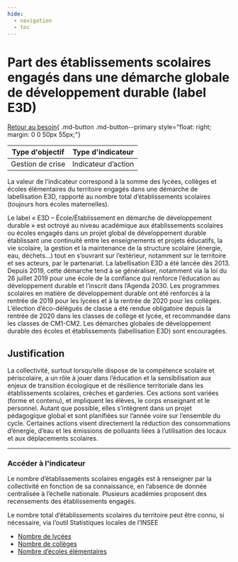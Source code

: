 ```yaml
---
hide:
  - navigation
  - toc
---
```


# Part des établissements scolaires engagés dans une démarche globale de développement durable (label E3D) 

[Retour au besoin](https://konsilion.github.io/diag360/pages/besoins/be1){ .md-button .md-button--primary style="float: right; margin: 0 0 50px 55px;"}

|Type d'objectif|Type d'indicateur|
|--|--|
|Gestion de crise|Indicateur d’action|

La  valeur  de  l’indicateur  correspond  à  la  somme  des  lycées,  collèges  et  écoles élémentaires du territoire engagés dans une démarche de labellisation E3D, rapporté au nombre total d’établissements scolaires (toujours hors écoles maternelles).  
 
Le  label  «  E3D  –  École/Établissement  en  démarche  de développement durable » est octroyé  au  niveau  académique  aux  établissements  scolaires  ou  écoles engagés dans un  projet  global  de  développement  durable  établissant  une  continuité  entre  les enseignements  et projets éducatifs, la vie scolaire, la gestion et la maintenance de la structure  scolaire  (énergie,  eau,  déchets…)  tout  en  s’ouvrant  sur  l’extérieur, notamment sur le territoire et ses acteurs, par le partenariat. 
La  labellisation  E3D  a  été  lancée  dès  2013.  Depuis  2019,  cette  démarche  tend  à  se généraliser, notamment via la loi du 26 juillet 2019 pour une école de la confiance qui renforce  l’éducation  au  développement  durable  et  l’inscrit  dans  l’Agenda  2030.  Les programmes  scolaires  en  matière  de  développement  durable  ont  été  renforcés  à  la rentrée  de  2019  pour  les  lycées  et  à  la  rentrée  de  2020 pour les collèges. L’élection d’éco-délégués  de  classe  a été rendue obligatoire depuis la rentrée de 2020 dans les classes  de  collège  et  lycée,  et  recommandée  dans  les  classes  de  CM1-CM2.  Les démarches  globales  de  développement  durable  des  écoles  et  établissements (labellisation E3D) sont encouragées.

## Justification

La collectivité, surtout lorsqu’elle dispose de la compétence scolaire et périscolaire, a un  rôle  à  jouer  dans  l’éducation  et  la  sensibilisation  aux  enjeux  de  transition écologique  et  de  résilience  territoriale  dans  les  établissements  scolaires,  crèches  et garderies.  Ces  actions  sont  variées  (forme  et  contenu),  et  impliquent  les  élèves,  le corps enseignant et le personnel. Autant que possible, elles s’intègrent dans un projet pédagogique  global  et  sont  planifiées  sur  l’année  voire  sur  l’ensemble  du  cycle. Certaines actions visent directement la réduction des consommations d’énergie, d’eau et  les  émissions  de  polluants  liées  à  l’utilisation  des  locaux  et  aux  déplacements scolaires. 

---

### Accéder à l'indicateur

Le  nombre  d’établissements  scolaires  engagés  est  à  renseigner  par  la  collectivité en fonction de sa connaissance, en l’absence de donnée centralisée à l’échelle nationale. Plusieurs académies proposent des recensements des établissements engagés. 
 
Le nombre total d’établissements scolaires du territoire peut être connu, si nécessaire, via l’outil Statistiques locales de l’INSEE 

* [Nombre de lycées](https://statistiques-locales.insee.fr/#c=indicator&i=bpe.nb_c301c302c303&s=2021&t=A01&view=map4)
* [Nombre de collèges](https://statistiques-locales.insee.fr/#c=indicator&i=ds_bpe.facilities_c201&s=2023&t=A01&view=map4)
* [Nombre d’écoles élémentaires](https://statistiques-locales.insee.fr/#c=indicator&i=bpe.nb_c104c105&s=2021&t=A01&view=map4)
